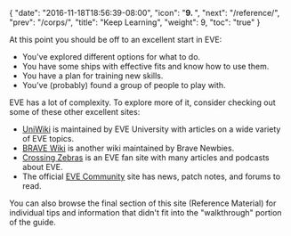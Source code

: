 {
  "date": "2016-11-18T18:56:39-08:00",
  "icon": "<b>9. </b>",
  "next": "/reference/",
  "prev": "/corps/",
  "title": "Keep Learning",
  "weight": 9,
  "toc": "true"
}

At this point you should be off to an excellent start in EVE:

 * You've explored different options for what to do.
 * You have some ships with effective fits and know how to use them.
 * You have a plan for training new skills.
 * You've (probably) found a group of people to play with.

EVE has a lot of complexity. To explore more of it, consider checking out some of these other
excellent sites:

 * [UniWiki](http://wiki.eveuniversity.org) is maintained by EVE University with articles on a wide
variety of EVE topics.
 * [BRAVE Wiki](https://wiki.bravecollective.com/) is another wiki maintained by Brave Newbies.
 * [Crossing Zebras](http://crossingzebras.com/) is an EVE fan site with many articles and podcasts about EVE.
 * The official [EVE Community](https://community.eveonline.com/) site has news, patch notes, and forums to read.

You can also browse the final section of this site (Reference Material) for individual tips and information that
didn't fit into the "walkthrough" portion of the guide.
